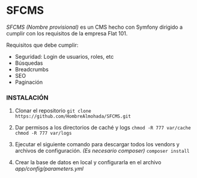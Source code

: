 # SFCMS

*SFCMS* _(Nombre provisional)_ es un CMS hecho con Symfony dirigido a cumplir con los requisitos de la empresa Flat 101.

Requisitos que debe cumplir:
- Seguridad: Login de usuarios, roles, etc
- Búsquedas
- Breadcrumbs
- SEO
- Paginación



### INSTALACIÓN

1. Clonar el repositorio
`git clone https://github.com/HombreAlmohada/SFCMS.git`

2. Dar permisos a los directorios de caché y logs
`chmod -R 777 var/cache`
`chmod -R 777 var/logs`

3. Ejecutar el siguiente comando para descargar todos los vendors y archivos de configuración.
_(Es necesario composer)_
`composer install`

4. Crear la base de datos en local y configurarla en el archivo _app/config/parameters.yml_